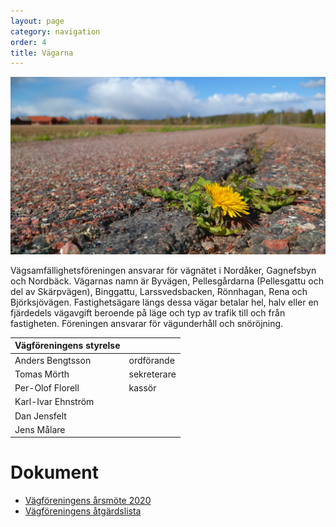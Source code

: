 ```yaml
---
layout: page
category: navigation
order: 4
title: Vägarna
---
```

![Maskros på Rena](/assets/img/vagforeningen-IMG_20200513_161347-1280x720.png)

Vägsamfällighetsföreningen ansvarar för vägnätet i Nordåker, Gagnefsbyn och Nordbäck. Vägarnas namn är Byvägen, Pellesgårdarna (Pellesgattu och del av Skärpvägen), Binggattu, Larssvedsbacken, Rönnhagan, Rena och Björksjövägen. Fastighetsägare längs dessa vägar betalar hel, halv eller en fjärdedels vägavgift beroende på läge och typ av trafik till och från fastigheten. Föreningen ansvarar för vägunderhåll och snöröjning.

|Vägföreningens styrelse||
|-|-|
| Anders Bengtsson | ordförande
| Tomas Mörth | sekreterare
| Per-Olof Florell | kassör
| Karl-Ivar Ehnström
| Dan Jensfelt
| Jens Målare

# Dokument

- [Vägföreningens årsmöte 2020](/assets/doc/20200305-Protokoll-för-vägföreningens-årsmöte.pdf)
- [Vägföreningens åtgärdslista](/assets/doc/20200127-Åtgärdslista-Nordåker-Gagnefsbyns-Vägsamhällighetsförening.xlsx)
